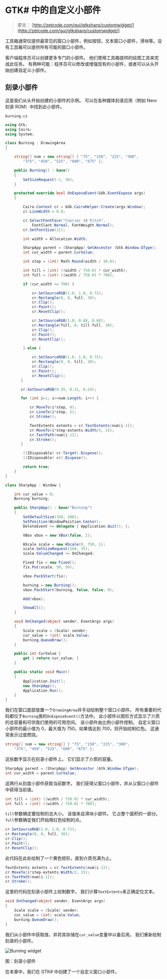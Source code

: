 # GTK# 中的自定义小部件 

> 原文： [http://zetcode.com/gui/gtksharp/customwidget/](http://zetcode.com/gui/gtksharp/customwidget/)

工具箱通常仅提供最常见的窗口小部件，例如按钮，文本窗口小部件，滑块等。没有工具箱可以提供所有可能的窗口小部件。

客户端程序员可以创建更多专门的小部件。 他们使用工具箱提供的绘图工具来完成此任务。 有两种可能：程序员可以修改或增强现有的小部件，或者可以从头开始创建自定义小部件。

## 刻录小部件

这是我们从头开始创建的小部件的示例。 可以在各种媒体刻录应用（例如 Nero 刻录 ROM）中找到此小部件。

`burning.cs`

```cs
using Gtk;
using Cairo;
using System;

class Burning : DrawingArea
{

    string[] num = new string[] { "75", "150", "225", "300", 
        "375", "450", "525", "600", "675" };

    public Burning() : base()
    {
        SetSizeRequest(-1, 30);
    }

    protected override bool OnExposeEvent(Gdk.EventExpose args)
    {

        Cairo.Context cr = Gdk.CairoHelper.Create(args.Window);
        cr.LineWidth = 0.8;

        cr.SelectFontFace("Courier 10 Pitch", 
            FontSlant.Normal, FontWeight.Normal);
        cr.SetFontSize(11);

        int width = Allocation.Width;

        SharpApp parent = (SharpApp) GetAncestor (Gtk.Window.GType);        
        int cur_width = parent.CurValue;

        int step = (int) Math.Round(width / 10.0);

        int till = (int) ((width / 750.0) * cur_width);
        int full = (int) ((width / 750.0) * 700);

        if (cur_width >= 700) {

            cr.SetSourceRGB(1.0, 1.0, 0.72);
            cr.Rectangle(0, 0, full, 30);
            cr.Clip();
            cr.Paint();
            cr.ResetClip();

            cr.SetSourceRGB(1.0, 0.68, 0.68);
            cr.Rectangle(full, 0, till-full, 30);    
            cr.Clip();
            cr.Paint();
            cr.ResetClip();

        } else { 

            cr.SetSourceRGB(1.0, 1.0, 0.72);
            cr.Rectangle(0, 0, till, 30);
            cr.Clip();
            cr.Paint();
            cr.ResetClip();
       }  

       cr.SetSourceRGB(0.35, 0.31, 0.24);

       for (int i=1; i<=num.Length; i++) {

           cr.MoveTo(i*step, 0);
           cr.LineTo(i*step, 5);    
           cr.Stroke();

           TextExtents extents = cr.TextExtents(num[i-1]);
           cr.MoveTo(i*step-extents.Width/2, 15);
           cr.TextPath(num[i-1]);
           cr.Stroke();
       }

        ((IDisposable) cr.Target).Dispose();                                      
        ((IDisposable) cr).Dispose();

        return true;
    }
}

class SharpApp : Window {

    int cur_value = 0;
    Burning burning;

    public SharpApp() : base("Burning")
    {
        SetDefaultSize(350, 200);
        SetPosition(WindowPosition.Center);
        DeleteEvent += delegate { Application.Quit(); };

        VBox vbox = new VBox(false, 2);

        HScale scale = new HScale(0, 750, 1);
        scale.SetSizeRequest(160, 35);
        scale.ValueChanged += OnChanged;

        Fixed fix = new Fixed();
        fix.Put(scale, 50, 50);

        vbox.PackStart(fix);

        burning = new Burning();
        vbox.PackStart(burning, false, false, 0);

        Add(vbox);

        ShowAll();
    }

    void OnChanged(object sender, EventArgs args)
    {
        Scale scale = (Scale) sender;
        cur_value = (int) scale.Value;
        burning.QueueDraw();
    }

    public int CurValue {
        get { return cur_value; }
    }

    public static void Main()
    {
        Application.Init();
        new SharpApp();
        Application.Run();
    }
}

```

我们在窗口底部放置一个`DrawingArea`并手动绘制整个窗口小部件。 所有重要的代码都位于`Burning`类的`OnExposeEvent()`方法中。 此小部件以图形方式显示了介质的总容量和可供我们使用的可用空间。 该小部件由比例小部件控制。 自定义窗口小部件的最小值为 0，最大值为 750。如果值达到 700，则开始绘制红色。 这通常表示过度燃烧。

```cs
string[] num = new string[] { "75", "150", "225", "300", 
    "375", "450", "525", "600", "675" };

```

这些数字显示在刻录小部件上。 它们显示了介质的容量。

```cs
SharpApp parent = (SharpApp) GetAncestor (Gtk.Window.GType);        
int cur_width = parent.CurValue;

```

这两行从刻度小部件获取当前数字。 我们获得父窗口小部件，并从父窗口小部件中获得当前值。

```cs
int till = (int) ((width / 750.0) * cur_width);
int full = (int) ((width / 750.0) * 700);

```

`till`参数确定要绘制的总大小。 该值来自滑块小部件。 它占整个面积的一部分。 `full`参数确定我们开始用红色绘制的点。

```cs
cr.SetSourceRGB(1.0, 1.0, 0.72);
cr.Rectangle(0, 0, full, 30);
cr.Clip();
cr.Paint();
cr.ResetClip();

```

此代码在此处绘制了一个黄色矩形，直到介质充满为止。

```cs
TextExtents extents = cr.TextExtents(num[i-1]);
cr.MoveTo(i*step-extents.Width/2, 15);
cr.TextPath(num[i-1]);
cr.Stroke();

```

这里的代码在刻录小部件上绘制数字。 我们计算`TextExtents`来正确定位文本。

```cs
void OnChanged(object sender, EventArgs args)
{
    Scale scale = (Scale) sender;
    cur_value = (int) scale.Value;
    burning.QueueDraw();
}

```

我们从小部件中获取值，并将其存储在`cur_value`变量中以备后用。 我们重新绘制刻录的小部件。

![Burning widget](img/e2235d128fceb509a7f7200eb41349a0.jpg)

图：刻录小部件

在本章中，我们在 GTK# 中创建了一个自定义窗口小部件。